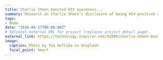 ```yaml
---
title: Charlie Sheen boosted HIV awareness...
summary: Research on Charlie Sheen’s disclosure of being HIV-positive shows how star power can influence...
tags:
- Demo
date: "2016-04-27T00:00:00Z"
# Optional external URL for project (replaces project detail page).
external_link: https://technology.inquirer.net/62895/charlie-sheen-boosted-hiv-awareness-and-testing-says-study
image:
  caption: Photo by Toa Heftiba on Unsplash
  focal_point: Smart
---
```

